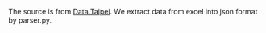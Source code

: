 The source is from 
[Data.Taipei](http://data.taipei.gov.tw/opendata/apply/NewDataContent?oid=E6410817-1335-413A-B993-1E3F667E3400). We extract data from excel into json format by parser.py.

